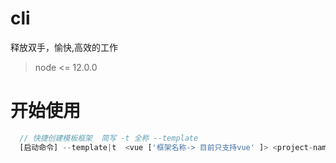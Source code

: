 <!-- 暂无 -->

# cli

释放双手，愉快,高效的工作

> node <= 12.0.0

# 开始使用

```javascript
  // 快捷创建模板框架  简写 -t 全称 --template
  [启动命令] --template|t  <vue ['框架名称-> 目前只支持vue' ]> <project-name>
```
